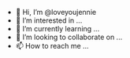 - 👋 Hi, I’m @loveyoujennie
- 👀 I’m interested in ...
- 🌱 I’m currently learning ...
- 💞️ I’m looking to collaborate on ...
- 📫 How to reach me ...

<!---
loveyoujennie/loveyoujennie is a ✨ special ✨ repository because its `README.md` (this file) appears on your GitHub profile.
You can click the Preview link to take a look at your changes.
--->
